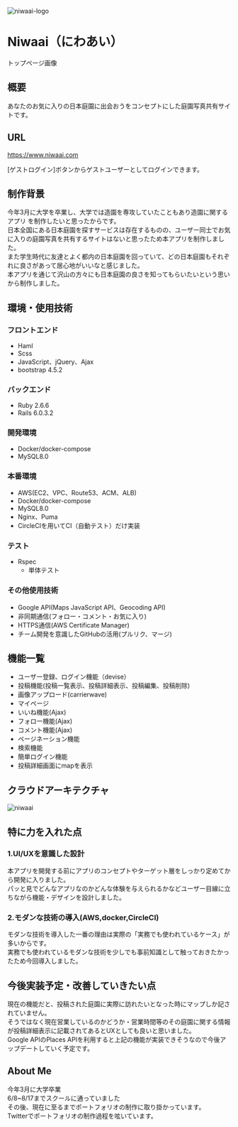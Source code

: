 ![niwaai-logo](https://user-images.githubusercontent.com/56289802/94241696-ebb18380-ff4f-11ea-86f6-fbcc9a4f2ba4.png)
# Niwaai（にわあい）
トップページ画像
## 概要
あなたのお気に入りの日本庭園に出会おうをコンセプトにした庭園写真共有サイトです。
## URL
https://www.niwaai.com

[ゲストログイン]ボタンからゲストユーザーとしてログインできます。
## 制作背景
今年3月に大学を卒業し、大学では造園を専攻していたこともあり造園に関するアプリ
を制作したいと思ったからです。<br>
日本全国にある日本庭園を探すサービスは存在するものの、ユーザー同士でお気に入りの庭園写真を共有するサイトはないと思ったため本アプリを制作しました。<br>
また学生時代に友達とよく都内の日本庭園を回っていて、どの日本庭園もそれぞれに良さがあって居心地がいいなと感じました。<br>
本アプリを通じて沢山の方々にも日本庭園の良さを知ってもらいたいという思いから制作しました。
## 環境・使用技術
### フロントエンド
  - Haml
  - Scss
  - JavaScript、jQuery、Ajax
  - bootstrap 4.5.2
### バックエンド
  - Ruby 2.6.6
  - Rails 6.0.3.2
### 開発環境
  - Docker/docker-compose
  - MySQL8.0
### 本番環境
  - AWS(EC2、VPC、Route53、ACM、ALB)
  - Docker/docker-compose
  - MySQL8.0
  - Nginx、Puma
  - CircleCIを用いてCI（自動テスト）だけ実装
### テスト
  - Rspec
    - 単体テスト
### その他使用技術
  - Google API(Maps JavaScript API、Geocoding API)
  - 非同期通信(フォロー・コメント・お気に入り)
  - HTTPS通信(AWS Certificate Manager)
  - チーム開発を意識したGitHubの活用(プルリク、マージ)
## 機能一覧
- ユーザー登録、ログイン機能（devise）
- 投稿機能(投稿一覧表示、投稿詳細表示、投稿編集、投稿削除)
- 画像アップロード(carrierwave)
- マイページ
- いいね機能(Ajax)
- フォロー機能(Ajax)
- コメント機能(Ajax)
- ページネーション機能
- 検索機能
- 簡単ログイン機能
- 投稿詳細画面にmapを表示
## クラウドアーキテクチャ
![niwaai](https://user-images.githubusercontent.com/56289802/94265657-dfd7b880-ff73-11ea-951e-76f576c33d35.jpg)
## 特に力を入れた点
### 1.UI/UXを意識した設計
本アプリを開発する前にアプリのコンセプトやターゲット層をしっかり定めてから開発に入りました。<br>
パッと見でどんなアプリなのかどんな体験を与えられるかなどユーザー目線に立ちながら機能・デザインを設計しました。
### 2.モダンな技術の導入(AWS,docker,CircleCI)
モダンな技術を導入した一番の理由は実際の「実務でも使われているケース」が多いからです。<br>
実務でも使われているモダンな技術を少しでも事前知識として触っておきたかったため今回導入しました。
## 今後実装予定・改善していきたい点
現在の機能だと、投稿された庭園に実際に訪れたいとなった時にマップしか記されていません。<br>
そうではなく現在営業しているのかどうか・営業時間等のその庭園に関する情報が投稿詳細表示に記載されてあるとUXとしても良いと思いました。<br>
Google APIのPlaces APIを利用すると上記の機能が実装できそうなので今後アップデートしていく予定です。
## About Me
今年3月に大学卒業<br>
6/8~8/17までスクールに通っていました<br>
その後、現在に至るまでポートフォリオの制作に取り掛かっています。<br>
Twitterでポートフォリオの制作過程を呟いています。